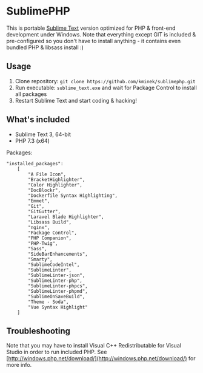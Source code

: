 SublimePHP
==========

This is portable [Sublime Text](https://www.sublimetext.com/) version optimized
for PHP & front-end development under Windows. Note that everything except GIT
is included & pre-configured so you don't have to install anything - it contains
even bundled PHP & libsass install :)

Usage
-----

1. Clone repository: `git clone https://github.com/kminek/sublimephp.git`
2. Run executable: `sublime_text.exe` and wait for Package Control to install all packages
3. Restart Sublime Text and start coding & hacking!

What's included
---------------

- Sublime Text 3, 64-bit
- PHP 7.3 (x64)

Packages:

```
"installed_packages":
    [
        "A File Icon",
        "BracketHighlighter",
        "Color Highlighter",
        "DocBlockr",
        "Dockerfile Syntax Highlighting",
        "Emmet",
        "Git",
        "GitGutter",
        "Laravel Blade Highlighter",
        "Libsass Build",
        "nginx",
        "Package Control",
        "PHP Companion",
        "PHP-Twig",
        "Sass",
        "SideBarEnhancements",
        "Smarty",
        "SublimeCodeIntel",
        "SublimeLinter",
        "SublimeLinter-json",
        "SublimeLinter-php",
        "SublimeLinter-phpcs",
        "SublimeLinter-phpmd",
        "SublimeOnSaveBuild",
        "Theme - Soda",
        "Vue Syntax Highlight"
    ]
```

Troubleshooting
---------------

Note that you may have to install Visual C++ Redistributable for Visual Studio
in order to run included PHP. See [http://windows.php.net/download/](http://windows.php.net/download/)
for more info.
